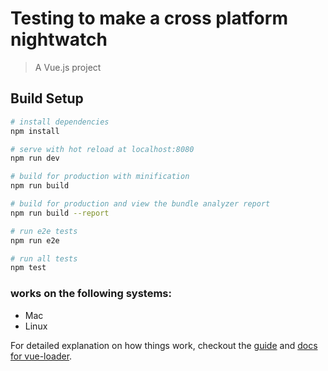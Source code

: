 # Testing to make a cross platform nightwatch

> A Vue.js project

## Build Setup

``` bash
# install dependencies
npm install

# serve with hot reload at localhost:8080
npm run dev

# build for production with minification
npm run build

# build for production and view the bundle analyzer report
npm run build --report

# run e2e tests
npm run e2e

# run all tests
npm test
```

### works on the following systems:
- Mac
- Linux

For detailed explanation on how things work, checkout the [guide](http://vuejs-templates.github.io/webpack/) and [docs for vue-loader](http://vuejs.github.io/vue-loader).
